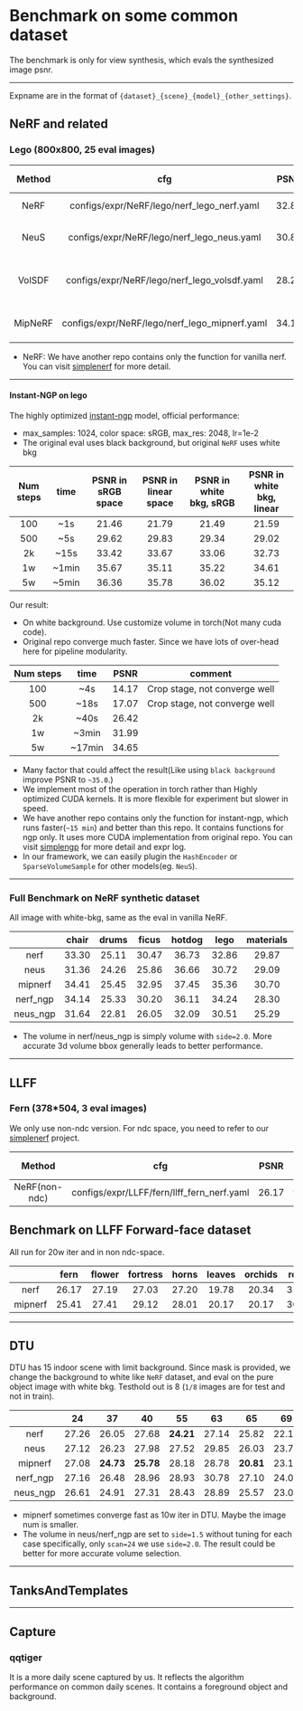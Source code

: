 # Benchmark on some common dataset

The benchmark is only for view synthesis, which evals the synthesized image psnr.

-----------------------------------------------------------------------
Expname are in the format of `{dataset}_{scene}_{model}_{other_settings}`.


## NeRF and related
### Lego  (800x800, 25 eval images)

| Method |        cfg         | PSNR |    Official repo   |    Official PSNR     | paper PSNR  | Others |
|:------:|:------------------:|:----:|:------------------:|:--------------------:|:-----------:|:-------|
|  NeRF  |configs/expr/NeRF/lego/nerf_lego_nerf.yaml|32.86|https://github.com/yenchenlin/nerf-pytorch|32.3|32.54|  |
|  NeuS  |configs/expr/NeRF/lego/nerf_lego_neus.yaml|30.81|https://github.com/Totoro97/NeuS| 31.12 |  NA |embed_pts=10 following official repo|
| VolSDF |configs/expr/NeRF/lego/nerf_lego_volsdf.yaml|28.25| https://github.com/lioryariv/volsdf | 20.77 |NA| Official repo not converge well on lego scene  |
|MipNeRF |configs/expr/NeRF/lego/nerf_lego_mipnerf.yaml|34.19| https://github.com/google/mipnerf | NA |35.74| TODO: Not fully match up yet|

* NeRF: We have another repo contains only the function for vanilla nerf. You can visit [simplenerf](https://github.com/TencentARC/simplenerf) for more detail.

-----------------------------------------------------------------------

#### Instant-NGP on lego
The highly optimized [instant-ngp](https://github.com/NVlabs/instant-ngp) model, official performance:
- max_samples: 1024, color space: sRGB, max_res: 2048, lr=1e-2
- The original eval uses black background, but original `NeRF` uses white bkg

| Num steps | time | PSNR in sRGB space | PSNR in linear space| PSNR in white bkg, sRGB | PSNR in white bkg, linear |
|:---------:|:----:|:--------------------:|:-----------------:|:-----------------:|:-----------------:|
| 100 | ~1s | 21.46 | 21.79 | 21.49 | 21.59 |
| 500 | ~5s | 29.62 | 29.83 | 29.34 | 29.02 |
| 2k  | ~15s| 33.42 | 33.67 | 33.06 | 32.73 |
| 1w  |~1min| 35.67 | 35.11 | 35.22 | 34.61 |
| 5w  |~5min| 36.36 | 35.78 | 36.02 | 35.12 |

Our result:
- On white background. Use customize volume in torch(Not many cuda code).
- Original repo converge much faster. Since we have lots of over-head here for pipeline modularity.

| Num steps | time | PSNR | comment   |
|:---------:|:----:|:----:|:---------:|
| 100 | ~4s  | 14.17 | Crop stage, not converge well|
| 500 | ~18s | 17.07 | Crop stage, not converge  well|
| 2k  | ~40s | 26.42 |  |
| 1w  | ~3min| 31.99 |  |
| 5w  | ~17min  | 34.65 | |

* Many factor that could affect the result(Like using `black background` improve PSNR to `~35.0`.)
* We implement most of the operation in torch rather than Highly optimized CUDA kernels. It is more flexible for experiment but slower in speed.
* We have another repo contains only the function for instant-ngp, which runs faster(`~15 min`) and better than this repo. It contains functions for ngp only.
It uses more CUDA implementation from original repo. You can visit [simplengp](https://github.com/TencentARC/simplengp) for more detail and expr log.
* In our framework, we can easily plugin the `HashEncoder` or `SparseVolumeSample` for other models(eg. `NeuS`).

-----------------------------------------------------------------------
### Full Benchmark on NeRF synthetic dataset

All image with white-bkg, same as the eval in vanilla NeRF.

|          |   chair    |   drums    |   ficus    |   hotdog   |   lego     | materials  |    mic     |   ship     |     |   avg  |
|:--------:|:----------:|:----------:|:----------:|:----------:|:----------:|:----------:|:----------:|:----------:|:---:|:------:|
|nerf     |   33.30    |   25.11    |   30.47    |   36.73    |   32.86    |   29.87    |   **29.75**    |   28.70    |  | | |
|neus     |   31.36    |   24.26    |   25.86    |   36.66    |   30.72    |   29.09    |   30.50    |   26.41    | | 29.358 |
|mipnerf  |   34.41    |   25.45    |   32.95    |   37.45    |   35.36    |   30.70    |   34.84    |   29.83    | | 32.624 |
|nerf_ngp |   34.14    |   25.33    |   30.20    |   36.11    |   34.24    |   28.30    |   34.90    |   28.19    | | 31.426 |
|neus_ngp |   31.64    |   22.81    |   26.05    |   32.09    |   30.51    |   25.29    |   27.54    |   24.19    | | 27.515 |

* The volume in nerf/neus_ngp is simply volume with `side=2.0`. More accurate 3d volume bbox generally leads to better performance.

-----------------------------------------------------------------------

## LLFF
### Fern  (378*504, 3 eval images)
We only use non-ndc version. For ndc space, you need to refer to our [simplenerf](https://github.com/TencentARC/simplenerf) project.

| Method |        cfg         | PSNR |    Official repo   |    Official PSNR     | paper PSNR  |
|:------:|:------------------:|:----:|:------------------:|:--------------------:|:-----------:|
|NeRF(non-ndc)|configs/expr/LLFF/fern/llff_fern_nerf.yaml|26.17|https://github.com/yenchenlin/nerf-pytorch|26.29(non-ndc)|NA|


## Benchmark on LLFF Forward-face dataset
All run for 20w iter and in non ndc-space.

|          |    fern    |   flower   |  fortress  |   horns    |   leaves   |  orchids   |    room    |   trex     |     |  avg  |
|:--------:|:----------:|:----------:|:----------:|:----------:|:----------:|:----------:|:----------:|:----------:|:---:|:------:|
|nerf      |   26.17    |   27.19    |   27.03    |   27.20    |   19.78    |   20.34    |   31.82    |   26.38    |     | 25.822 |
|mipnerf   |   25.41    |   27.41    |   29.12    |   28.01    |   20.17    |   20.17    |   30.63    |   26.40    |     | 25.915 |


-----------------------------------------------------------------------

## DTU
DTU has 15 indoor scene with limit background. Since mask is provided, we change the background to white like `NeRF` dataset,
and eval on the pure object image with white bkg. Testhold out is 8 (`1/8` images are for test and not in train).

|         |   24  |   37  |   40  |   55  |   63  |   65  |   69  |   83  |   97  |  105  |  106  |  110  |  114  |  118  |  122  |     |  avg |
|:-------:|:-----:|:-----:|:-----:|:-----:|:-----:|:-----:|:-----:|:-----:|:-----:|:-----:|:-----:|:-----:|:-----:|:-----:|:-----:|:---:|:----:|
|nerf     | 27.26 | 26.05 | 27.68 | **24.21** | 27.14 | 25.82 | 22.16 | 28.13 | 25.30 | 28.28 | 23.12 | 26.79 | 27.73 | 26.88 | 28.52 |     |      |
|neus     | 27.12 | 26.23 | 27.98 | 27.52 | 29.85 | 26.03 | 23.75 | 26.78 | 25.79 | 28.48 | 23.38 | 26.48 | 27.70 | 24.74 | 30.72 |     |      |
|mipnerf  | 27.08 | **24.73** | **25.78** | 28.18 | 28.78 | **20.81** | 23.11 | 28.30 | 26.17 | 28.93 | **22.99** | 27.23 | 27.25 | 27.29 |**00.00**|
|nerf_ngp | 27.16 | 26.48 | 28.96 | 28.93 | 30.78 | 27.10 | 24.01 | 30.41 | 26.21 | 30.15 | 24.55 | 28.32 | 28.69 | 27.77 | 32.54 |     |
|neus_ngp | 26.61 | 24.91 | 27.31 | 28.43 | 28.89 | 25.57 | 23.04 | 26.51 | 24.84 | 27.92 | 22.48 | 25.20 | 27.56 | 24.28 | 30.56 |     |

* mipnerf sometimes converge fast as 10w iter in DTU. Maybe the image num is smaller.
* The volume in neus/nerf_ngp are set to `side=1.5` without tuning for each case specifically, only `scan=24` we use `side=2.0`.
The result could be better for more accurate volume selection.

-----------------------------------------------------------------------

## TanksAndTemplates


-----------------------------------------------------------------------

## Capture
### qqtiger
It is a more daily scene captured by us. It reflects the algorithm performance on common daily scenes.
It contains a foreground object and background.
